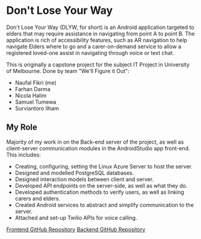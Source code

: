 # Don't Lose Your Way

Don't Lose Your Way (DLYW, for short) is an Android application targeted to elders that may require assistance in navigating from point A to point B. The application is rich of accessibility features, such as AR navigation to help navigate Elders where to go and a carer-on-demand service to allow a registered loved-one assist in navigating through voice or text chat.

This is originally a capstone project for the subject IT Project in University of Melbourne. Done by team "We'll Figure it Out":

- Naufal Fikri (me)
- Farhan Darma
- Nicola Halim
- Samuel Tumewa
- Surviantoro Ilham

## My Role

Majority of my work in on the Back-end server of the project, as well as client-server communication modules in the AndroidStudio app front-end. This includes: 

- Creating, configuring, setting the Linux Azure Server to host the server.
- Designed and modelled PostgreSQL databases.
- Designed interaction models between client and server.
- Developed API endpoints on the server-side, as well as what they do.
- Developed authentication methods to verify users, as well as linking carers and elders.
- Created Android services to abstract and simplify communication to the server.
- Attached and set-up Twilio APIs for voice calling.

[Frontend GitHub Repository](https://github.com/naufik/COMP30022-WFIO-app)
[Backend GitHub Repository](https://github.com/naufik/COMP30022-WFIO-backend)